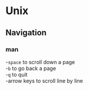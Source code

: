 # Unix
## Navigation
### man
-`space` to scroll down a page<br>
-`b` to go back a page<br>
-`q` to quit<br>
-arrow keys to scroll line by line
